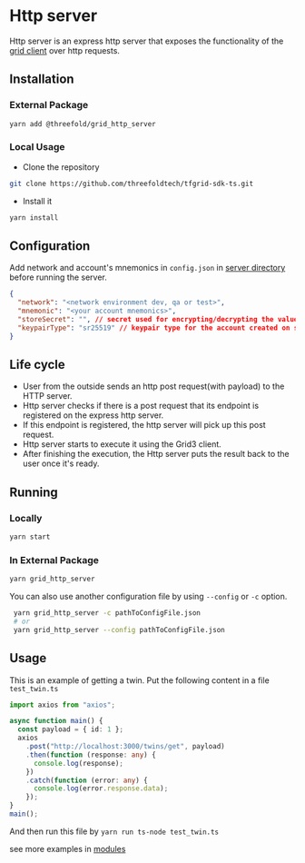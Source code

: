# Http server

Http server is an express http server that exposes the functionality of the [grid client](../grid_client/README.md) over http requests.

## Installation

### External Package

```bash
yarn add @threefold/grid_http_server
```

### Local Usage

- Clone the repository

```bash
git clone https://github.com/threefoldtech/tfgrid-sdk-ts.git
```

- Install it

```bash
yarn install
```

## Configuration

Add network and account's mnemonics in `config.json` in [server directory](./src/config.json) before running the server.

```json
{
  "network": "<network environment dev, qa or test>",
  "mnemonic": "<your account mnemonics>",
  "storeSecret": "", // secret used for encrypting/decrypting the values in tfkvStore
  "keypairType": "sr25519" // keypair type for the account created on substrate
}
```

## Life cycle

- User from the outside sends an http post request(with payload) to the HTTP server.
- Http server checks if there is a post request that its endpoint is registered on the express http server.
- If this endpoint is registered, the http server will pick up this post request.
- Http server starts to execute it using the Grid3 client.
- After finishing the execution, the Http server puts the result back to the user once it's ready.

## Running

### Locally

```bash
yarn start
```

### In External Package

```bash
yarn grid_http_server
```

You can also use another configuration file by using `--config` or `-c` option.

```bash
 yarn grid_http_server -c pathToConfigFile.json
 # or
 yarn grid_http_server --config pathToConfigFile.json
```

## Usage

This is an example of getting a twin.
Put the following content in a file `test_twin.ts`

```ts
import axios from "axios";

async function main() {
  const payload = { id: 1 };
  axios
    .post("http://localhost:3000/twins/get", payload)
    .then(function (response: any) {
      console.log(response);
    })
    .catch(function (error: any) {
      console.log(error.response.data);
    });
}
main();
```

And then run this file by `yarn run ts-node test_twin.ts`

see more examples in [modules](../grid_client/docs/module.md)
